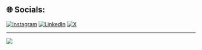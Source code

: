 
## 🌐 Socials:
[![Instagram](https://img.shields.io/badge/Instagram-%23E4405F.svg?logo=Instagram&logoColor=white)](https://instagram.com/jefreonsyed) [![LinkedIn](https://img.shields.io/badge/LinkedIn-%230077B5.svg?logo=linkedin&logoColor=white)](https://linkedin.com/in/https://www.linkedin.com/in/sayeed-khan-949752239/) [![X](https://img.shields.io/badge/X-black.svg?logo=X&logoColor=white)](https://x.com/jefreonsyed) 



---
[![](https://visitcount.itsvg.in/api?id=sayeed-cyber&icon=0&color=0)](https://visitcount.itsvg.in)

